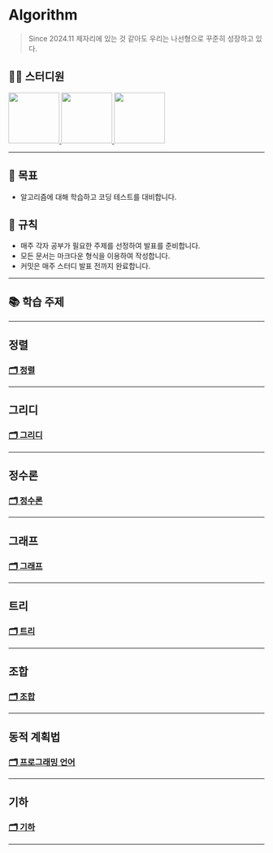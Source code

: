 # Algorithm
> Since 2024.11
> 제자리에 있는 것 같아도 우리는 나선형으로 꾸준히 성장하고 있다.

## 👨‍💻  스터디원
<p>
<a href="https://github.com/jonghyeok98">
  <img src="https://avatars.githubusercontent.com/u/77715064?v=4" width="100">
</a>
<a href="https://github.com/vhzkclq0705">
  <img src="https://avatars.githubusercontent.com/u/75382687?v=4" width="100">
</a>
<a href="https://github.com/altpfwlzh">
  <img src="https://avatars.githubusercontent.com/u/103296628?v=4" width="100">
</a>
</p>


---
## 📖 목표
- 알고리즘에 대해 학습하고 코딩 테스트를 대비합니다.

## 📝 규칙
- 매주 각자 공부가 필요한 주제를 선정하여 발표를 준비합니다.
- 모든 문서는 마크다운 형식을 이용하여 작성합니다.
- 커밋은 매주 스터디 발표 전까지 완료합니다.

---

## 📚 학습 주제


---
## 정렬
### [🗂 정렬](./Contents/Sort)

--- 
## 그리디
### [🗂 그리디](./Contents/Greedy)

---
## 정수론
### [🗂 정수론](./Contents/NumberTheory)

---

## 그래프
### [🗂 그래프](./Contents/Graph)

---

## 트리
### [🗂 트리](./Contents/Tree)


---


## 조합
### [🗂 조합](./Contents/Combination)

---

## 동적 계획법
### [🗂 프로그래밍 언어](./Contents/DP)

---

## 기하
### [🗂 기하](./Contents/Geometry)

---
